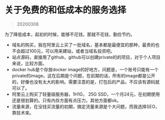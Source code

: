 # 关于免费的和低成本的服务选择
> 20200308


为了降低成本，起初的时候，能够不花钱，那就不花钱，勤俭节约。



- 域名的购买，我在阿里云上买了一批域名，基本都是最便宜的那种，最贵的也不会超过100元，可以用来建站，或者当域名投资吧。
- 站点源码，直接用了github，github可以创建private的的项目，对于个人项目来说，比较方面。
- docker hub是个存放docker image的好地方，问题是，一个账号只能有一个private的image。这在后期是个问题，在前期的话，所有的image都是公开的，好像也没有太大的影响。需要注意的是，打包后的产品，不应该有源码就可以了。
- 阿里云上购买了轻量级服务器，1H1G， 25G SSD，一个月24元，在初期使用还是很划算的。只有内存方面有点压力，其他方面都ok。
- 流量来源，在没钱买流量的初期，搞定流量来源是个大问题，而我选择SEO，靠技术来。